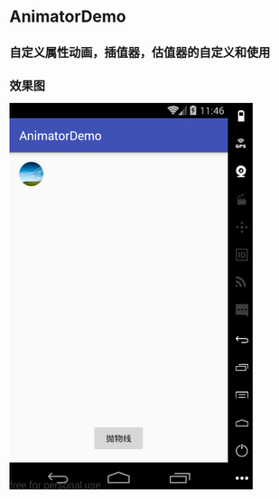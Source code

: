 # AnimatorDemo
自定义属性动画，插值器，估值器的自定义和使用<br>
-
效果图<br>
-
![gif](https://github.com/Aicibg/AnimatorDemo/raw/master/image/a2.gif)<br>

